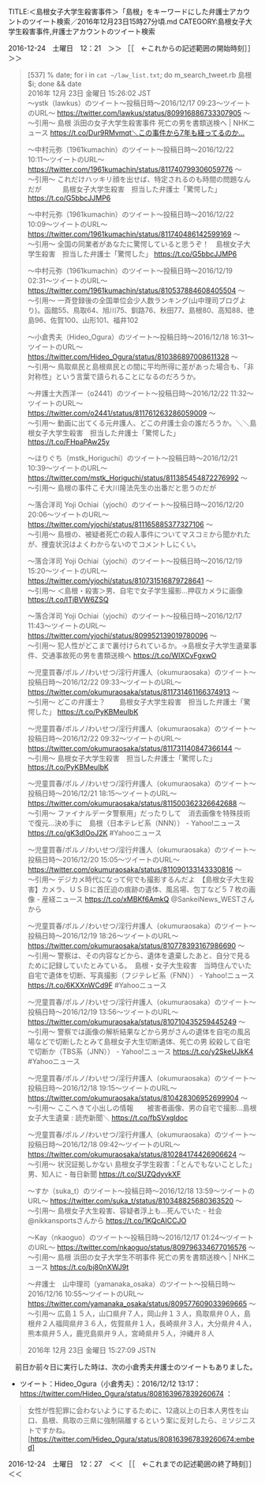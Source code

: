 TITLE:＜島根女子大学生殺害事件＞「島根」をキーワードにした弁護士アカウントのツイート検索／2016年12月23日15時27分頃.md
CATEGORY:島根女子大学生殺害事件,弁護士アカウントのツイート検索

2016-12-24　土曜日　12：21　＞＞ ［［　←これからの記述範囲の開始時刻］］＞＞

> [537]  % date; for i in `cat ~/law_list.txt`; do m_search_tweet.rb 島根 $i; done && date  
> 2016年 12月 23日 金曜日 15:26:02 JST  
> 〜ystk（lawkus）のツイート〜投稿日時〜2016/12/17 09:23〜ツイートのURL〜 https://twitter.com/lawkus/status/809916886733307905 〜  
> 〜引用〜 島根 浜田の女子大学生殺害事件 死亡の男を書類送検へ | NHKニュース   https://t.co/Dur9RMvmqt＼この事件から7年も経ってるのか…  
>   
> 〜中村元弥（1961kumachin）のツイート〜投稿日時〜2016/12/22 10:11〜ツイートのURL〜 https://twitter.com/1961kumachin/status/811740799306059776 〜  
> 〜引用〜 これだけハッキリ顔を出せば、特定されるのも時間の問題なんだが　　　島根女子大学生殺害　担当した弁護士「驚愕した」 https://t.co/G5bbcJJMP6  
>   
> 〜中村元弥（1961kumachin）のツイート〜投稿日時〜2016/12/22 10:09〜ツイートのURL〜 https://twitter.com/1961kumachin/status/811740486142599169 〜  
> 〜引用〜 全国の同業者があなたに驚愕していると思うぞ！　島根女子大学生殺害　担当した弁護士「驚愕した」 https://t.co/G5bbcJJMP6  
>   
> 〜中村元弥（1961kumachin）のツイート〜投稿日時〜2016/12/19 02:31〜ツイートのURL〜 https://twitter.com/1961kumachin/status/810537884608405504 〜  
> 〜引用〜 一斉登録後の全国単位会少人数ランキング(山中理司ブログより)。函館55、鳥取64、旭川75、釧路76、秋田77、島根80、高知88、徳島96、佐賀100、山形101、福井102  
>   
> 〜小倉秀夫（Hideo_Ogura）のツイート〜投稿日時〜2016/12/18 16:31〜ツイートのURL〜 https://twitter.com/Hideo_Ogura/status/810386897008611328 〜  
> 〜引用〜 鳥取県民と島根県民との間に平均所得に差があった場合も、「非対称性」という言葉で語られることになるのだろうか。  
>   
> 〜弁護士大西洋一（o2441）のツイート〜投稿日時〜2016/12/22 11:32〜ツイートのURL〜 https://twitter.com/o2441/status/811761263286059009 〜  
> 〜引用〜 動画に出てくる元弁護人、どこの弁護士会の誰だろうか。＼＼島根女子大学生殺害　担当した弁護士「驚愕した」 https://t.co/FHpaPAw25y  
>   
> 〜ほりぐち（mstk_Horiguchi）のツイート〜投稿日時〜2016/12/21 10:39〜ツイートのURL〜 https://twitter.com/mstk_Horiguchi/status/811385454872276992 〜  
> 〜引用〜 島根の事件こそ大川隆法先生の出番だと思うのだが  
>   
> 〜落合洋司 Yoji Ochiai（yjochi）のツイート〜投稿日時〜2016/12/20 20:06〜ツイートのURL〜 https://twitter.com/yjochi/status/811165885377327106 〜  
> 〜引用〜 島根の、被疑者死亡の殺人事件についてマスコミから聞かれたが、捜査状況はよくわからないのでコメントしにくい。  
>   
> 〜落合洋司 Yoji Ochiai（yjochi）のツイート〜投稿日時〜2016/12/19 15:20〜ツイートのURL〜 https://twitter.com/yjochi/status/810731516879728641 〜  
> 〜引用〜 ＜島根・殺害＞男、自宅で女子学生撮影…押収カメラに画像 https://t.co/ITjBVW6ZSQ  
>   
> 〜落合洋司 Yoji Ochiai（yjochi）のツイート〜投稿日時〜2016/12/17 11:43〜ツイートのURL〜 https://twitter.com/yjochi/status/809952139019780096 〜  
> 〜引用〜 犯人性がどこまで裏付けられているか。→島根女子大学生遺棄事件、交通事故死の男を書類送検へ https://t.co/WIXCvFgxwO  
>   
> 〜児童買春/ポルノ/わいせつ/淫行弁護人（okumuraosaka）のツイート〜投稿日時〜2016/12/22 09:33〜ツイートのURL〜 https://twitter.com/okumuraosaka/status/811731461166374913 〜  
> 〜引用〜 どこの弁護士？　　島根女子大学生殺害　担当した弁護士「驚愕した」 https://t.co/PyKBMeuIbK  
>   
> 〜児童買春/ポルノ/わいせつ/淫行弁護人（okumuraosaka）のツイート〜投稿日時〜2016/12/22 09:32〜ツイートのURL〜 https://twitter.com/okumuraosaka/status/811731140847366144 〜  
> 〜引用〜 島根女子大学生殺害　担当した弁護士「驚愕した」 https://t.co/PyKBMeuIbK  
>   
> 〜児童買春/ポルノ/わいせつ/淫行弁護人（okumuraosaka）のツイート〜投稿日時〜2016/12/21 18:15〜ツイートのURL〜 https://twitter.com/okumuraosaka/status/811500362326642688 〜  
> 〜引用〜 ファイナルデータ警察用」だったりして　消去画像を特殊技術で復元…決め手に　島根（日本テレビ系（NNN）） - Yahoo!ニュース https://t.co/gK3dIOoJ2K #Yahooニュース  
>   
> 〜児童買春/ポルノ/わいせつ/淫行弁護人（okumuraosaka）のツイート〜投稿日時〜2016/12/20 15:05〜ツイートのURL〜 https://twitter.com/okumuraosaka/status/811090133143330816 〜  
> 〜引用〜 デジカメ時代になって何でも撮影するんだよ　【島根女子大生殺害】カメラ、ＵＳＢに首圧迫の痕跡の遺体、風呂場、包丁など５７枚の画像 - 産経ニュース https://t.co/xMBKf6AmkQ @SankeiNews_WESTさんから  
>   
> 〜児童買春/ポルノ/わいせつ/淫行弁護人（okumuraosaka）のツイート〜投稿日時〜2016/12/19 18:26〜ツイートのURL〜 https://twitter.com/okumuraosaka/status/810778393167986690 〜  
> 〜引用〜 警察は、その内容などから、遺体を遺棄したあと、自分で見るために記録していたとみている。　島根・女子大生殺害　当時住んでいた自宅で遺体を切断、写真撮影（フジテレビ系（FNN）） - Yahoo!ニュース https://t.co/6KXXnWCd9F #Yahooニュース  
>   
> 〜児童買春/ポルノ/わいせつ/淫行弁護人（okumuraosaka）のツイート〜投稿日時〜2016/12/19 13:56〜ツイートのURL〜 https://twitter.com/okumuraosaka/status/810710435259445249 〜  
> 〜引用〜 警察では画像の解析結果などから男がさんの遺体を自宅の風呂場などで切断したとみて島根女子大生切断遺体、死亡の男 絞殺して自宅で切断か（TBS系（JNN）） - Yahoo!ニュース https://t.co/y2SkeUJkK4 #Yahooニュース  
>   
> 〜児童買春/ポルノ/わいせつ/淫行弁護人（okumuraosaka）のツイート〜投稿日時〜2016/12/18 19:15〜ツイートのURL〜 https://twitter.com/okumuraosaka/status/810428306952699904 〜  
> 〜引用〜 ここへきて小出しの情報　　被害者画像、男の自宅で撮影…島根女子大生遺棄 : 読売新聞＼ https://t.co/fbSVxgIdoc  
>   
> 〜児童買春/ポルノ/わいせつ/淫行弁護人（okumuraosaka）のツイート〜投稿日時〜2016/12/18 09:42〜ツイートのURL〜 https://twitter.com/okumuraosaka/status/810284174426906624 〜  
> 〜引用〜 状況証拠しかない   島根女子学生殺害：「とんでもないことした」男、知人に - 毎日新聞 https://t.co/SUZQdyvkXF  
>   
> 〜すか（suka_t）のツイート〜投稿日時〜2016/12/18 13:59〜ツイートのURL〜 https://twitter.com/suka_t/status/810348825680363520 〜  
> 〜引用〜 島根女子大生殺害、容疑者浮上も…死んでいた - 社会 @nikkansportsさんから https://t.co/1KQcAICCJO  
>   
> 〜Kay（nkaoguo）のツイート〜投稿日時〜2016/12/17 01:24〜ツイートのURL〜 https://twitter.com/nkaoguo/status/809796334677016576 〜  
> 〜引用〜 島根 浜田の女子大学生不明事件 死亡の男を書類送検へ | NHKニュース   https://t.co/bj80nXWJ9t  
>   
> 〜弁護士　山中理司（yamanaka_osaka）のツイート〜投稿日時〜2016/12/16 10:55〜ツイートのURL〜 https://twitter.com/yamanaka_osaka/status/809577609033969665 〜  
> 〜引用〜 広島１５人，山口県弁７人，岡山弁１３人，鳥取県弁０人，島根弁２人福岡県弁３６人，佐賀県弁１人，長崎県弁３人，大分県弁４人，熊本県弁５人，鹿児島県弁９人，宮崎県弁５人，沖縄弁８人  
>   
> 2016年 12月 23日 金曜日 15:27:09 JSTN

　前日か前々日に実行した時は、次の小倉秀夫弁護士のツイートもありました。

* ツイート：Hideo_Ogura（小倉秀夫）：2016/12/12 13:17： https://twitter.com/Hideo_Ogura/status/808163967839260674 ：  
> 女性が性犯罪に会わないようにするために、12歳以上の日本人男性を山口、島根、鳥取の三県に強制隔離するという案に反対したら、ミソジニストですかね。  
[https://twitter.com/Hideo_Ogura/status/808163967839260674:embed]

2016-12-24　土曜日　12：27　＜＜ ［［　←これまでの記述範囲の終了時刻］］＜＜

